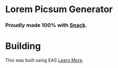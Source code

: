 
# Lorem Picsum Generator

### Proudly made 100% with [Snack](https://snack.expo.dev).

# Building

This was built using EAS [Learn More](https://docs.expo.dev/build/setup/).


